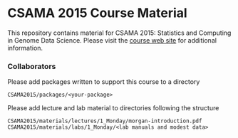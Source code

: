 # CSAMA 2015 Course Material

This repository contains material for CSAMA 2015: Statistics and
Computing in Genome Data Science. Please visit the [course web
site](http://www.huber.embl.de/csama/) for additional information.

### Collaborators

Please add packages written to support this course to a directory

    CSAMA2015/packages/<your-package>

Please add lecture and lab material to directories following the
structure

    CSAMA2015/materials/lectures/1_Monday/morgan-introduction.pdf
    CSAMA2015/materials/labs/1_Monday/<lab manuals and modest data>

